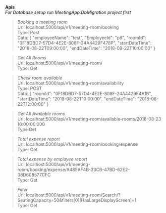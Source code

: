 **Apis** <br>
*For Database setup run MeetingApp.DbMigration project first*<br>
> *Booking a meeting room* <br>
Url: localhost:5000/api/v1/meeting-room/booking <br>
Type: Post <br>
Data: {
  "employeeName": "test",
  "EmployeeId": "p6",
  "roomId": "0F18DBD7-57D4-4E2E-808F-24A4429F478P",
  "startDateTime": "2018-08-22T09:00:00",
  "endDateTime": "2018-08-22T10:00:00"
} <br>

> *Get All Rooms* <br>
Url: localhost:5000/api/v1/meeting-room/ <br>
Type: Get <br>

> *Check room available* <br>
Url: localhost:5000/api/v1/meeting-room/availability  <br>
Type: POST <br>
Data: { 
  "roomId": "0F18DBD7-57D4-4E2E-808F-24A4429F4A1B",
  "startDateTime": "2018-08-22T10:00:00",
  "endDateTime": "2018-08-22T12:00:00"
} <br>

> *Get All Available rooms* <br>
Url: localhost:5000/api/v1/meeting-room/available-rooms/2018-08-23 10:00:00.000 <br>
Type:Get <br>

> *Total expense report* <br>
Url: localhost:5000/api/v1/meeting-room/booking/expense <br>
Type: Get <br>

> *Total expense by employee report* <br>
Url: localhost:5000/api/v1/meeting-room/booking/expense/A485AF4B-33CB-47BD-62E2-08D608577CFC <br>
Type: Get <br>

> *Filter* <br>
Url: localhost:5000/api/v1/meeting-room/Search/?SeatingCapacity=50&filters[0][HasLargeDisplayScreen]=1 <br>
Type: Get <br>
